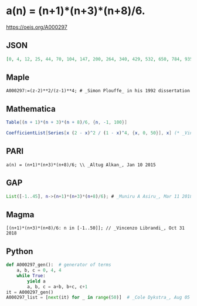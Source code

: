 # a\(n\) \= \(n\+1\)\*\(n\+3\)\*\(n\+8\)/6\.
https://oeis.org/A000297
## JSON
```JSON
[0, 4, 12, 25, 44, 70, 104, 147, 200, 264, 340, 429, 532, 650, 784, 935, 1104, 1292, 1500, 1729, 1980, 2254, 2552, 2875, 3224, 3600, 4004, 4437, 4900, 5394, 5920, 6479, 7072, 7700, 8364, 9065, 9804, 10582, 11400, 12259, 13160, 14104, 15092, 16125, 17204]
```
## Maple
```Maple
A000297:=(z-2)**2/(z-1)**4; # _Simon Plouffe_ in his 1992 dissertation
```
## Mathematica
```Mathematica
Table[(n + 1)*(n + 3)*(n + 8)/6, {n, -1, 100}]
```
```Mathematica
CoefficientList[Series[x (2 - x)^2 / (1 - x)^4, {x, 0, 50}], x] (* _Vincenzo Librandi_, Oct 31 2018 *)
```
## PARI
```PARI
a(n) = (n+1)*(n+3)*(n+8)/6; \\ _Altug Alkan_, Jan 10 2015
```
## GAP
```GAP
List([-1..45], n->(n+1)*(n+3)*(n+8)/6); # _Muniru A Asiru_, Mar 11 2018
```
## Magma
```Magma
[(n+1)*(n+3)*(n+8)/6: n in [-1..50]]; // _Vincenzo Librandi_, Oct 31 2018
```
## Python
```Python
def A000297_gen():  # generator of terms
    a, b, c = 0, 4, 4
    while True:
        yield a
        a, b, c = a+b, b+c, c+1
it = A000297_gen()
A000297_list = [next(it) for _ in range(50)]  # _Cole Dykstra_, Aug 05 2022
```
